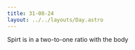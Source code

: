 ```yaml
---
title: 31-08-24
layout: ../../layouts/Day.astro
---
```


Spirt is in a two-to-one ratio with the body


